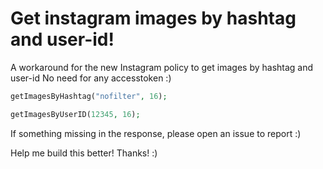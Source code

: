 # Get instagram images by hashtag and user-id!
A workaround for the new Instagram policy to get images by hashtag and user-id
No need for any accesstoken :)

```php
getImagesByHashtag("nofilter", 16);
```

```php
getImagesByUserID(12345, 16);
```

If something missing in the response, please open an issue to report :)

Help me build this better! Thanks! :)